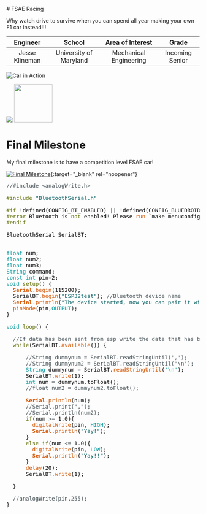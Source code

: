 
﻿# FSAE Racing
 
Why watch drive to survive when you can spend all year making your own F1 car instead!!!

| **Engineer** | **School** | **Area of Interest** | **Grade** |
|:--:|:--:|:--:|:--:|
| Jesse Klineman | University of Maryland | Mechanical Engineering | Incoming Senior

![Car in Action](https://media.giphy.com/media/Z9D7qnRG7xEgy2TWsP/giphy.gif)

![](https://user-images.githubusercontent.com/56967237/122599782-e09e0680-d03c-11eb-8cf8-70be20d15932.jpg)
<img src="https://user-images.githubusercontent.com/56967237/122599782-e09e0680-d03c-11eb-8cf8-70be20d15932.jpg" width="100" height="100">





  
# Final Milestone
My final milestone is to have a competition level FSAE car!

[![Final Milestone](https://res.cloudinary.com/marcomontalbano/image/upload/v1623446497/video_to_markdown/images/youtube--gC7nPNMq_IM-c05b58ac6eb4c4700831b2b3070cd403.jpg)](https://www.youtube.com/watch?v=gC7nPNMq_IM "Final Milestone"){:target="_blank" rel="noopener"}

<pre>
<font color="#434f54">&#47;&#47;#include &lt;analogWrite.h&gt;</font>

<font color="#5e6d03">#include</font> <font color="#005c5f">&#34;BluetoothSerial.h&#34;</font>

<font color="#5e6d03">#if</font> <font color="#434f54">!</font><font color="#000000">defined</font><font color="#000000">(</font><font color="#000000">CONFIG_BT_ENABLED</font><font color="#000000">)</font> <font color="#434f54">||</font> <font color="#434f54">!</font><font color="#000000">defined</font><font color="#000000">(</font><font color="#000000">CONFIG_BLUEDROID_ENABLED</font><font color="#000000">)</font>
<font color="#5e6d03">#error</font> <font color="#000000">Bluetooth</font> <font color="#000000">is</font> <font color="#5e6d03">not</font> <font color="#000000">enabled</font><font color="#434f54">!</font> <font color="#000000">Please</font> <font color="#d35400">run</font> <font color="#000000">`make</font> <font color="#000000">menuconfig`</font> <font color="#000000">to</font> <font color="#5e6d03">and</font> <font color="#000000">enable</font> <font color="#000000">it</font>
<font color="#5e6d03">#endif</font>

<font color="#000000">BluetoothSerial</font> <font color="#000000">SerialBT</font><font color="#000000">;</font>


<font color="#00979c">float</font> <font color="#000000">num</font><font color="#000000">;</font>
<font color="#00979c">float</font> <font color="#000000">num2</font><font color="#000000">;</font>
<font color="#00979c">float</font> <font color="#000000">num3</font><font color="#000000">;</font>
<font color="#00979c">String</font> <font color="#000000">command</font><font color="#000000">;</font>
<font color="#00979c">const</font> <font color="#00979c">int</font> <font color="#000000">pin</font><font color="#434f54">=</font><font color="#000000">2</font><font color="#000000">;</font>
<font color="#00979c">void</font> <font color="#5e6d03">setup</font><font color="#000000">(</font><font color="#000000">)</font> <font color="#000000">{</font>
 &nbsp;<b><font color="#d35400">Serial</font></b><font color="#434f54">.</font><font color="#d35400">begin</font><font color="#000000">(</font><font color="#000000">115200</font><font color="#000000">)</font><font color="#000000">;</font>
 &nbsp;<font color="#000000">SerialBT</font><font color="#434f54">.</font><font color="#d35400">begin</font><font color="#000000">(</font><font color="#005c5f">&#34;ESP32test&#34;</font><font color="#000000">)</font><font color="#000000">;</font> <font color="#434f54">&#47;&#47;Bluetooth device name</font>
 &nbsp;<b><font color="#d35400">Serial</font></b><font color="#434f54">.</font><font color="#d35400">println</font><font color="#000000">(</font><font color="#005c5f">&#34;The device started, now you can pair it with bluetooth!&#34;</font><font color="#000000">)</font><font color="#000000">;</font>
 &nbsp;<font color="#d35400">pinMode</font><font color="#000000">(</font><font color="#000000">pin</font><font color="#434f54">,</font><font color="#00979c">OUTPUT</font><font color="#000000">)</font><font color="#000000">;</font>
<font color="#000000">}</font>

<font color="#00979c">void</font> <font color="#5e6d03">loop</font><font color="#000000">(</font><font color="#000000">)</font> <font color="#000000">{</font>

 &nbsp;<font color="#434f54">&#47;&#47;If data has been sent from esp write the data that has been sent</font>
 &nbsp;<font color="#5e6d03">while</font><font color="#000000">(</font><font color="#000000">SerialBT</font><font color="#434f54">.</font><font color="#d35400">available</font><font color="#000000">(</font><font color="#000000">)</font><font color="#000000">)</font> <font color="#000000">{</font>
 &nbsp;&nbsp;&nbsp;
 &nbsp;&nbsp;&nbsp;&nbsp;&nbsp;<font color="#434f54">&#47;&#47;String dummynum = SerialBT.readStringUntil(&#39;,&#39;);</font>
 &nbsp;&nbsp;&nbsp;&nbsp;&nbsp;<font color="#434f54">&#47;&#47;String dummynum2 = SerialBT.readStringUntil(&#39;\n&#39;);</font>
 &nbsp;&nbsp;&nbsp;&nbsp;&nbsp;<font color="#00979c">String</font> <font color="#000000">dummynum</font> <font color="#434f54">=</font> <font color="#000000">SerialBT</font><font color="#434f54">.</font><font color="#d35400">readStringUntil</font><font color="#000000">(</font><font color="#00979c">&#39;\n&#39;</font><font color="#000000">)</font><font color="#000000">;</font>
 &nbsp;&nbsp;&nbsp;&nbsp;&nbsp;<font color="#000000">SerialBT</font><font color="#434f54">.</font><font color="#d35400">write</font><font color="#000000">(</font><font color="#000000">1</font><font color="#000000">)</font><font color="#000000">;</font>
 &nbsp;&nbsp;&nbsp;&nbsp;&nbsp;<font color="#00979c">int</font> <font color="#000000">num</font> <font color="#434f54">=</font> <font color="#000000">dummynum</font><font color="#434f54">.</font><font color="#000000">toFloat</font><font color="#000000">(</font><font color="#000000">)</font><font color="#000000">;</font>
 &nbsp;&nbsp;&nbsp;&nbsp;&nbsp;<font color="#434f54">&#47;&#47;float num2 = dummynum2.toFloat();</font>

 &nbsp;&nbsp;&nbsp;&nbsp;&nbsp;<b><font color="#d35400">Serial</font></b><font color="#434f54">.</font><font color="#d35400">println</font><font color="#000000">(</font><font color="#000000">num</font><font color="#000000">)</font><font color="#000000">;</font>
 &nbsp;&nbsp;&nbsp;&nbsp;&nbsp;<font color="#434f54">&#47;&#47;Serial.print(&#34;,&#34;);</font>
 &nbsp;&nbsp;&nbsp;&nbsp;&nbsp;<font color="#434f54">&#47;&#47;Serial.println(num2);</font>
 &nbsp;&nbsp;&nbsp;&nbsp;&nbsp;<font color="#5e6d03">if</font><font color="#000000">(</font><font color="#000000">num</font> <font color="#434f54">&gt;=</font> <font color="#000000">1.0</font><font color="#000000">)</font><font color="#000000">{</font>
 &nbsp;&nbsp;&nbsp;&nbsp;&nbsp;&nbsp;&nbsp;<font color="#d35400">digitalWrite</font><font color="#000000">(</font><font color="#000000">pin</font><font color="#434f54">,</font> <font color="#00979c">HIGH</font><font color="#000000">)</font><font color="#000000">;</font>
 &nbsp;&nbsp;&nbsp;&nbsp;&nbsp;&nbsp;&nbsp;<b><font color="#d35400">Serial</font></b><font color="#434f54">.</font><font color="#d35400">println</font><font color="#000000">(</font><font color="#005c5f">&#34;Yay!&#34;</font><font color="#000000">)</font><font color="#000000">;</font>
 &nbsp;&nbsp;&nbsp;&nbsp;&nbsp;<font color="#000000">}</font>
 &nbsp;&nbsp;&nbsp;&nbsp;&nbsp;<font color="#5e6d03">else</font> <font color="#5e6d03">if</font><font color="#000000">(</font><font color="#000000">num</font> <font color="#434f54">&lt;=</font> <font color="#000000">1.0</font><font color="#000000">)</font><font color="#000000">{</font>
 &nbsp;&nbsp;&nbsp;&nbsp;&nbsp;&nbsp;&nbsp;<font color="#d35400">digitalWrite</font><font color="#000000">(</font><font color="#000000">pin</font><font color="#434f54">,</font> <font color="#00979c">LOW</font><font color="#000000">)</font><font color="#000000">;</font>
 &nbsp;&nbsp;&nbsp;&nbsp;&nbsp;&nbsp;&nbsp;<b><font color="#d35400">Serial</font></b><font color="#434f54">.</font><font color="#d35400">println</font><font color="#000000">(</font><font color="#005c5f">&#34;Yay!!&#34;</font><font color="#000000">)</font><font color="#000000">;</font>
 &nbsp;&nbsp;&nbsp;&nbsp;&nbsp;<font color="#000000">}</font>
 &nbsp;&nbsp;&nbsp;&nbsp;&nbsp;<font color="#d35400">delay</font><font color="#000000">(</font><font color="#000000">20</font><font color="#000000">)</font><font color="#000000">;</font>
 &nbsp;&nbsp;&nbsp;&nbsp;&nbsp;<font color="#000000">SerialBT</font><font color="#434f54">.</font><font color="#d35400">write</font><font color="#000000">(</font><font color="#000000">1</font><font color="#000000">)</font><font color="#000000">;</font>
 &nbsp;&nbsp;&nbsp;&nbsp;&nbsp;
 &nbsp;<font color="#000000">}</font>
 &nbsp;
 &nbsp;<font color="#434f54">&#47;&#47;analogWrite(pin,255);</font>
<font color="#000000">}</font>

</pre>
